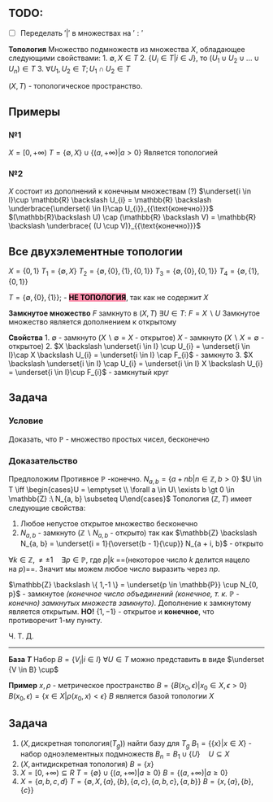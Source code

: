 ## TODO:
 - [ ] Переделать $'|'$ в множествах на $':'$

**Топология**
	Множество подмножеств из множества $X$, обладающее следующими свойствами:
	1. $\emptyset, X \in T$
	2. $\{ U_i\in T | i \in J\}$, то $(U_1 \cup U_2 \cup ... \cup U_n) \in  T$
	3. $\forall U_{1}, U_{2} \in T; U_{1} \cap U_{2} \in T$

 $(X, T)$ - топологическое пространство.

## Примеры
### №1
$X = [0, + \infty)$
$T = \{ \emptyset, X \} \cup \{ (a, + \infty) | a \gt 0 \}$
Является топологией

### №2
$X$ состоит из дополнений к конечным множествам (?)
$\underset{i \in I}\cup \mathbb{R} \backslash U_{i} = \mathbb{R} \backslash \underbrace{\underset{i \in I}\cap U_{i}}_{{\text{конечно}}}$
$(\mathbb{R}\backslash U) \cap (\mathbb{R} \backslash V) = \mathbb{R} \backslash \underbrace{ (U \cup V)}_{{\text{конечно}}}$

## Все двухэлементные топологии
$X = \{ 0, 1 \}$
$T_{1} = \{ \emptyset, X \}$
$T_{2} = \{ \emptyset, \{ 0 \}, \{ 1 \}, \{ 0, 1 \} \}$
$T_{3} = \{ \emptyset, \{ 0 \}, \{ 0, 1 \} \}$
$T_{4} = \{ \emptyset, \{ 1 \}, \{ 0, 1 \} \}$

$T = \{ \emptyset, \{ 0 \}, \{ 1 \} \}$; - **<mark style="background: #FF5582A6;">НЕ ТОПОЛОГИЯ</mark>**, так как не содержит $X$


**Замкнутое множество**
	$F$ замкнуто в $(X, T)$
	$\exists U \in T:\ F = X \backslash U$
	Замкнутое множество является дополнением к открытому

**Свойства**
	1. $\emptyset$ - замкнуто ($X \backslash \emptyset = X$ - открытое)
	   $X$ - замкнуто ($X \backslash X = \emptyset$ - открытое)
	2. $X \backslash \underset{i \in I} \cup U_{i} = \underset{i \in I}\cap X \backslash U_{i} = \underset{i \in I} \cap F_{i}$ - замкнуто
	3. $X \backslash \underset{i \in I} \cap U_{i} = \underset{i \in I} X \backslash U_{i} = \underset{i \in I}\cup F_{i}$ - замкнутый круг

## Задача
### Условие
Доказать, что $\mathbb{P}$ - множество простых чисел, бесконечно
### Доказательство
Предположим Противное
$\mathbb{P}$ -конечно.
$N_{a, b} = \{ a + nb | n \in \mathbb{Z}, b > 0 \}$
$U \in T \iff \begin{cases}U = \emptyset \\ \forall a \in U\ \exists b \gt 0 \in \mathbb{Z} :\  N_{a, b} \subseteq U\end{cases}$
Топология $(\mathbb{Z}, T)$ имеет следующие свойства:
1. Любое непустое открытое множество бесконечно
2. $N_{a, b}$ - замкнуто ($\mathbb{Z} \backslash N_{a, b}$ - открыто)
   так как $\mathbb{Z} \backslash N_{a, b} = \underset{i = 1}{\overset{b - 1}{\cup}} N_{a + i, b}$ - открыто

$\forall k \in \mathbb{Z},  \neq \pm 1 \quad \exists p \in \mathbb{P}$, где $p|k$ ==($\text{некоторое число}\ k\ \text{делится нацело на}\ p$)==. Значит мы можем любое число выразить через $np$.

$\mathbb{Z} \backslash \{ 1,-1 \} = \underset{p \in \mathbb{P}} \cup N_{0, p}$ - замкнутое *(конечное число объединений (конечное, т. к. $\mathbb{P}$ - конечно) замкнутых множеств замкнуто)*. Дополнение к замкнутому является открытым.
**НО!**
$\{ 1, -1 \}$ - открытое и **конечное**, что противоречит 1-му пункту.

Ч. Т. Д.

-----

**База $T$**
	Набор $B = \{ V_{i} | i \in I \}$
	$\forall U \in T$ можно представить в виде $\underset {V \in B} \cup$

**Пример**
	$x, \rho$ - метрическое пространство
	$B = \{ B(x_{0}, \epsilon) | x_{0} \in X, \epsilon > 0 \}$
		$B(x_{0}, \epsilon) = \{ x \in X | \rho(x_{0}, x) < \epsilon \}$
	$B$ является базой топологии $X$

## Задача 
1. $(X, \text{дискретная топология} (T_{g}))$
	найти базу для $T_g$
	$B_{1} = \{ \{ x \} | x \in X \}$ - набор одноэлементных подмножеств
	$B_{n} = B_{1} \cup \{ U \} \quad U \subseteq X$
2. $(X, \text{антидискретная топология})$
	$B = \{ x \}$
3. $X = [0, + \infty) \subseteq R$
	$T = \{ \emptyset \} \cup \{ (a, +\infty)|a \geq 0 \}$
	$B = \{ (a, + \infty ) | a \geq 0 \}$
4. $X = \{ a, b, c, d \}$
	$T = \{ \emptyset, X, \{ a \}, \{ b \}, \{ a, c \}, \{ a, b, c \}, \{ a, b \} \}$
	$B = \{ x, \{ a \},\{ b \}, \{ c \} \}$
	